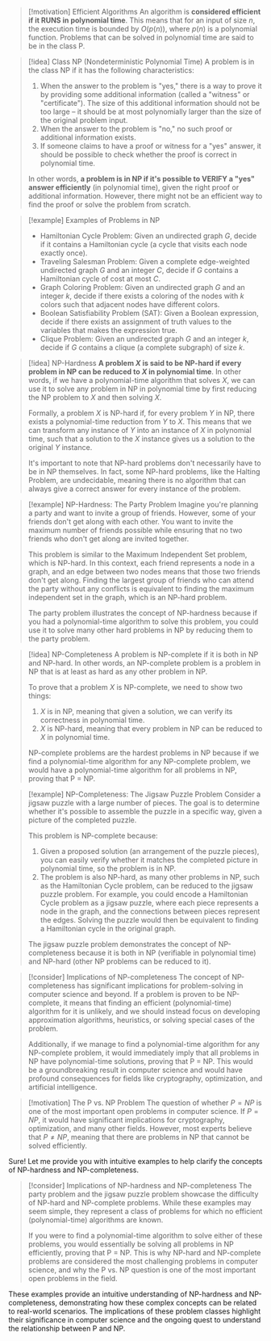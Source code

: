 > [!motivation] Efficient Algorithms
> An algorithm is **considered efficient if it RUNS in polynomial time**. This means that for an input of size $n$, the execution time is bounded by $O(p(n))$, where $p(n)$ is a polynomial function. Problems that can be solved in polynomial time are said to be in the class P.

> [!idea] Class NP (Nondeterministic Polynomial Time)
> A problem is in the class NP if it has the following characteristics:
> 1. When the answer to the problem is "yes," there is a way to prove it by providing some additional information (called a "witness" or "certificate"). The size of this additional information should not be too large – it should be at most polynomially larger than the size of the original problem input.
> 2. When the answer to the problem is "no," no such proof or additional information exists.
> 3. If someone claims to have a proof or witness for a "yes" answer, it should be possible to check whether the proof is correct in polynomial time.
>
> In other words, **a problem is in NP if it's possible to VERIFY a "yes" answer efficiently** (in polynomial time), given the right proof or additional information. However, there might not be an efficient way to find the proof or solve the problem from scratch.

> [!example] Examples of Problems in NP
> - Hamiltonian Cycle Problem: Given an undirected graph $G$, decide if it contains a Hamiltonian cycle (a cycle that visits each node exactly once).
> - Traveling Salesman Problem: Given a complete edge-weighted undirected graph $G$ and an integer $C$, decide if $G$ contains a Hamiltonian cycle of cost at most $C$.
> - Graph Coloring Problem: Given an undirected graph $G$ and an integer $k$, decide if there exists a coloring of the nodes with $k$ colors such that adjacent nodes have different colors.
> - Boolean Satisfiability Problem (SAT): Given a Boolean expression, decide if there exists an assignment of truth values to the variables that makes the expression true.
> - Clique Problem: Given an undirected graph $G$ and an integer $k$, decide if $G$ contains a clique (a complete subgraph) of size $k$.


> [!idea] NP-Hardness
> **A problem $X$ is said to be NP-hard if every problem in NP can be reduced to $X$ in polynomial time**. In other words, if we have a polynomial-time algorithm that solves $X$, we can use it to solve any problem in NP in polynomial time by first reducing the NP problem to $X$ and then solving $X$.
>
> Formally, a problem $X$ is NP-hard if, for every problem $Y$ in NP, there exists a polynomial-time reduction from $Y$ to $X$. This means that we can transform any instance of $Y$ into an instance of $X$ in polynomial time, such that a solution to the $X$ instance gives us a solution to the original $Y$ instance.
>
> It's important to note that NP-hard problems don't necessarily have to be in NP themselves. In fact, some NP-hard problems, like the Halting Problem, are undecidable, meaning there is no algorithm that can always give a correct answer for every instance of the problem.

> [!example] NP-Hardness: The Party Problem
> Imagine you're planning a party and want to invite a group of friends. However, some of your friends don't get along with each other. You want to invite the maximum number of friends possible while ensuring that no two friends who don't get along are invited together.
>
> This problem is similar to the Maximum Independent Set problem, which is NP-hard. In this context, each friend represents a node in a graph, and an edge between two nodes means that those two friends don't get along. Finding the largest group of friends who can attend the party without any conflicts is equivalent to finding the maximum independent set in the graph, which is an NP-hard problem.
>
> The party problem illustrates the concept of NP-hardness because if you had a polynomial-time algorithm to solve this problem, you could use it to solve many other hard problems in NP by reducing them to the party problem.

> [!idea] NP-Completeness
> A problem is NP-complete if it is both in NP and NP-hard. In other words, an NP-complete problem is a problem in NP that is at least as hard as any other problem in NP.
>
> To prove that a problem $X$ is NP-complete, we need to show two things:
> 1. $X$ is in NP, meaning that given a solution, we can verify its correctness in polynomial time.
> 2. $X$ is NP-hard, meaning that every problem in NP can be reduced to $X$ in polynomial time.
>
> NP-complete problems are the hardest problems in NP because if we find a polynomial-time algorithm for any NP-complete problem, we would have a polynomial-time algorithm for all problems in NP, proving that P = NP.

> [!example] NP-Completeness: The Jigsaw Puzzle Problem
> Consider a jigsaw puzzle with a large number of pieces. The goal is to determine whether it's possible to assemble the puzzle in a specific way, given a picture of the completed puzzle.
>
> This problem is NP-complete because:
> 1. Given a proposed solution (an arrangement of the puzzle pieces), you can easily verify whether it matches the completed picture in polynomial time, so the problem is in NP.
> 2. The problem is also NP-hard, as many other problems in NP, such as the Hamiltonian Cycle problem, can be reduced to the jigsaw puzzle problem. For example, you could encode a Hamiltonian Cycle problem as a jigsaw puzzle, where each piece represents a node in the graph, and the connections between pieces represent the edges. Solving the puzzle would then be equivalent to finding a Hamiltonian cycle in the original graph.
>
> The jigsaw puzzle problem demonstrates the concept of NP-completeness because it is both in NP (verifiable in polynomial time) and NP-hard (other NP problems can be reduced to it).

> [!consider] Implications of NP-completeness
> The concept of NP-completeness has significant implications for problem-solving in computer science and beyond. If a problem is proven to be NP-complete, it means that finding an efficient (polynomial-time) algorithm for it is unlikely, and we should instead focus on developing approximation algorithms, heuristics, or solving special cases of the problem.
>
> Additionally, if we manage to find a polynomial-time algorithm for any NP-complete problem, it would immediately imply that all problems in NP have polynomial-time solutions, proving that P = NP. This would be a groundbreaking result in computer science and would have profound consequences for fields like cryptography, optimization, and artificial intelligence.


> [!motivation] The P vs. NP Problem
> The question of whether $P = NP$ is one of the most important open problems in computer science. If $P = NP$, it would have significant implications for cryptography, optimization, and many other fields. However, most experts believe that $P \neq NP$, meaning that there are problems in NP that cannot be solved efficiently.


Sure! Let me provide you with intuitive examples to help clarify the concepts of NP-hardness and NP-completeness.





> [!consider] Implications of NP-hardness and NP-completeness
> The party problem and the jigsaw puzzle problem showcase the difficulty of NP-hard and NP-complete problems. While these examples may seem simple, they represent a class of problems for which no efficient (polynomial-time) algorithms are known.
>
> If you were to find a polynomial-time algorithm to solve either of these problems, you would essentially be solving all problems in NP efficiently, proving that P = NP. This is why NP-hard and NP-complete problems are considered the most challenging problems in computer science, and why the P vs. NP question is one of the most important open problems in the field.

These examples provide an intuitive understanding of NP-hardness and NP-completeness, demonstrating how these complex concepts can be related to real-world scenarios. The implications of these problem classes highlight their significance in computer science and the ongoing quest to understand the relationship between P and NP.